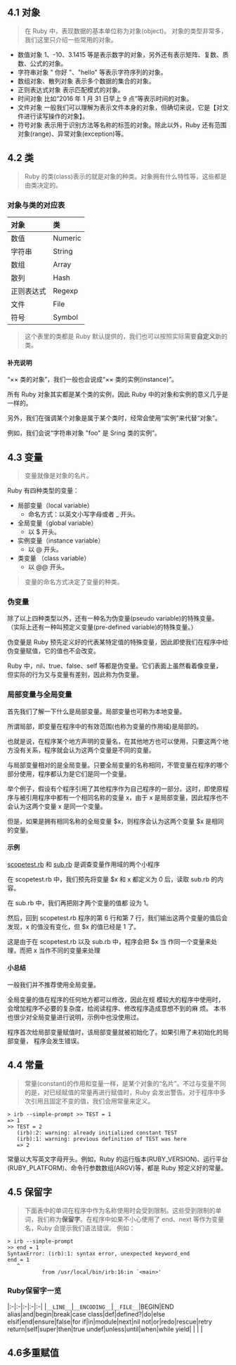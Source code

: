 ## 4.1 对象
> 在 Ruby 中，表现数据的基本单位称为对象(object)。 对象的类型非常多，我们这里只介绍一些常用的对象。

- 数值对象
    1、-10、3.1415 等是表示数字的对象，另外还有表示矩阵、复数、质数、公式的对象。
- 字符串对象
    " 你好 "、"hello" 等表示字符序列的对象。 
- 数组对象、散列对象
    表示多个数据的集合的对象。
- 正则表达式对象
    表示匹配模式的对象。
- 时间对象
    比如“2016 年 1 月 31 日早上 9 点”等表示时间的对象。
- 文件对象
    一般我们可以理解为表示文件本身的对象，但确切来说，它是【对文件进行读写操作的对象】。
- 符号对象
    表示用于识别方法等名称的标签的对象。除此以外，Ruby 还有范围对象(range)、异常对象(exception)等。

## 4.2 类
> Ruby 的类(class)表示的就是对象的种类。对象拥有什么特性等，这些都是由类决定的。

### 对象与类的对应表
|对象|类|
:-|:-
数值|Numeric
字符串|String
数组|Array
散列|Hash
正则表达式|Regexp
文件|File
符号|Symbol
> 这个表里的类都是 Ruby 默认提供的，我们也可以按照实际需要**自定义**新的类。

#### 补充说明
“×× 类的对象”，我们一般也会说成“×× 类的实例(instance)”。

所有 Ruby 对象其实都是某个类的实例，因此 Ruby 中的对象和实例的意义几乎是一样的。

另外，我们在强调某个对象是属于某个类时，经常会使用“实例”来代替“对象”。

例如，我们会说“字符串对象 "foo" 是 Sring 类的实例”。

## 4.3 变量
> 变量就像是对象的名片。

Ruby 有四种类型的变量：
- 局部变量（local variable）
    + 命名方式：以英文小写字母或者 _ 开头。
- 全局变量（global variable）
    + 以 $ 开头。
- 实例变量（instance variable）
    + 以 @ 开头。
- 类变量  （class variable）
    + 以 @@ 开头。
> 变量的命名方式决定了变量的种类。

### 伪变量
除了以上四种类型以外，还有一种名为伪变量(pseudo variable)的特殊变量。
（实际上还有一种叫预定义变量(pre-defined variable)的特殊变量。）

伪变量是 Ruby 预先定义好的代表某特定值的特殊变量，因此即使我们在程序中给伪变量赋值，它的值也不会改变。

Ruby 中，nil、true、false、self 等都是伪变量。它们表面上虽然看着像变量， 但实际的行为又与变量有差别，因此称为伪变量。

### 局部变量与全局变量
首先我们了解一下什么是局部变量。局部变量也可称为本地变量。

所谓局部，即变量在程序中的有效范围(也称为变量的作用域)是局部的。

也就是说，在程序某个地方声明的变量名，在其他地方也可以使用，只要这两个地方没有关系，程序就会认为这两个变量是不同的变量。

与局部变量相对的是全局变量。只要全局变量的名称相同，不管变量在程序的哪个部分使用，程序都认为是它们是同一个变量。

举个例子，假设有个程序引用了其他程序作为自己程序的一部分。这时，即使原程序与被引用程序中都有一个相同名称的变量 x，由于 x 是局部变量，因此程序也不会认为这两个变量 x 是同一个变量。

但是，如果是拥有相同名称的全局变量 $x，则程序会认为这两个变量 $x 是相同的变量。

#### 示例
[scopetest.rb](./scopetest.rb) 和 [sub.rb](./sub.rb) 是调查变量作用域的两个小程序

在 scopetest.rb 中，我们预先将变量 $x 和 x 都定义为 0 后，读取 sub.rb 的内容。

在 sub.rb 中，我们再把刚才两个变量的值都 设为 1。

然后，回到 scopetest.rb 程序的第 6 行和第 7 行，我们输出这两个变量的值后会发现，x 的值没有变化，但 $x 的值已经是 1 了。

这是由于在 scopetest.rb 以及 sub.rb 中，程序会把 $x 当 作同一个变量来处理，而把 x 当作不同的变量来处理

#### 小总结
一般我们并不推荐使用全局变量。

全局变量的值在程序的任何地方都可以修改，因此在规 模较大的程序中使用时，会增加程序不必要的复杂度，给阅读程序、修改程序造成意想不到的麻 烦。
本书也很少对全局变量进行说明，示例中也没使用过。

程序首次给局部变量赋值时，该局部变量就被初始化了。如果引用了未初始化的局部变量， 程序会发生错误。

## 4.4 常量
> 常量(constant)的作用和变量一样，是某个对象的“名片”。不过与变量不同的是，对已经赋值的常量再进行赋值时，Ruby 会发出警告。对于程序中多次引用且固定不变的值，我们会用常量来定义。

```
> irb --simple-prompt >> TEST = 1
=> 1
>> TEST = 2
   (irb):2: warning: already initialized constant TEST
   (irb):1: warning: previous definition of TEST was here
   => 2
```

常量以大写英文字母开头。例如，Ruby 的运行版本(RUBY_VERSION)、运行平台(RUBY_PLATFORM)、命令行参数数组(ARGV)等，都是 Ruby 预定义好的常量。

## 4.5 保留字
> 下面表中的单词在程序中作为名称使用时会受到限制。这些受到限制的单词，我们称为**保留字**。在程序中如果不小心使用了 end、next 等作为变量名，Ruby 会提示我们语法错误。
例如：
```
> irb --simple-prompt
>> end = 1
SyntaxError: (irb):1: syntax error, unexpected keyword_end 
end = 1
   ^
           from /usr/local/bin/irb:16:in `<main>'
```
### Ruby保留字一览
|:-|:-|:-|:-|:-|
|`__LINE__`|`__ENCODING__`|`__FILE__`|BEGIN|END
alias|and|begin|break|case
class|def|defined?|do|else
elsif|end|ensure|false|for
if|in|module|next|nil
not|or|redo|rescue|retry
return|self|super|then|true
undef|unless|until|when|while
yield|      |     |    |

## 4.6多重赋值
